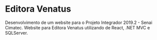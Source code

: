 # Editora Venatus

Desenvolvimento de um website para o Projeto Integrador 2019.2 - Senai Cimatec.
Website para Editora Venatus utilizando de React, .NET MVC e SQLServer.
